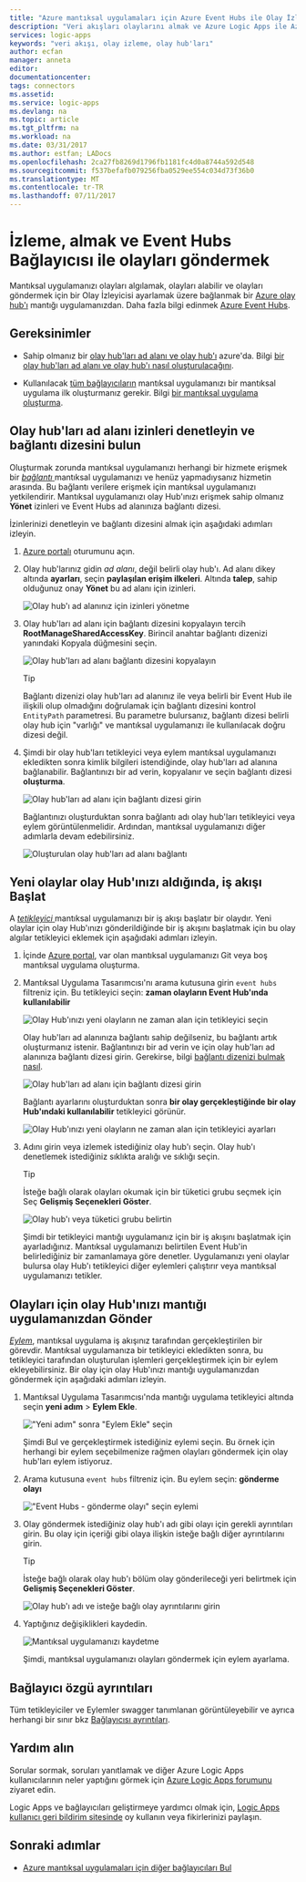 ```yaml
---
title: "Azure mantıksal uygulamaları için Azure Event Hubs ile Olay İzleyicisi ayarlama | Microsoft Docs"
description: "Veri akışları olaylarını almak ve Azure Logic Apps ile Azure Event Hubs için olayları göndermek için izleme"
services: logic-apps
keywords: "veri akışı, olay izleme, olay hub'ları"
author: ecfan
manager: anneta
editor: 
documentationcenter: 
tags: connectors
ms.assetid: 
ms.service: logic-apps
ms.devlang: na
ms.topic: article
ms.tgt_pltfrm: na
ms.workload: na
ms.date: 03/31/2017
ms.author: estfan; LADocs
ms.openlocfilehash: 2ca27fb8269d1796fb1181fc4d0a8744a592d548
ms.sourcegitcommit: f537befafb079256fba0529ee554c034d73f36b0
ms.translationtype: MT
ms.contentlocale: tr-TR
ms.lasthandoff: 07/11/2017
---
```

# <a name="monitor-receive-and-send-events-with-the-event-hubs-connector"></a>İzleme, almak ve Event Hubs Bağlayıcısı ile olayları göndermek

Mantıksal uygulamanızı olayları algılamak, olayları alabilir ve olayları göndermek için bir Olay İzleyicisi ayarlamak üzere bağlanmak bir [Azure olay hub'ı](https://azure.microsoft.com/services/event-hubs) mantığı uygulamanızdan. Daha fazla bilgi edinmek [Azure Event Hubs](../event-hubs/event-hubs-what-is-event-hubs.md).

## <a name="requirements"></a>Gereksinimler

* Sahip olmanız bir [olay hub'ları ad alanı ve olay hub'ı](../event-hubs/event-hubs-create.md) azure'da. Bilgi [bir olay hub'ları ad alanı ve olay hub'ı nasıl oluşturulacağını](../event-hubs/event-hubs-create.md). 

* Kullanılacak [tüm bağlayıcıların](https://docs.microsoft.com/azure/connectors/apis-list) mantıksal uygulamanızı bir mantıksal uygulama ilk oluşturmanız gerekir. Bilgi [bir mantıksal uygulama oluşturma](../logic-apps/logic-apps-create-a-logic-app.md).

<a name="permissions-connection-string"></a>
## <a name="check-event-hubs-namespace-permissions-and-find-the-connection-string"></a>Olay hub'ları ad alanı izinleri denetleyin ve bağlantı dizesini bulun

Oluşturmak zorunda mantıksal uygulamanızı herhangi bir hizmete erişmek bir [ *bağlantı* ](./connectors-overview.md) mantıksal uygulamanızı ve henüz yapmadıysanız hizmetin arasında. Bu bağlantı verilere erişmek için mantıksal uygulamanızı yetkilendirir.
Mantıksal uygulamanızı olay Hub'ınızı erişmek sahip olmanız **Yönet** izinleri ve Event Hubs ad alanınıza bağlantı dizesi.

İzinlerinizi denetleyin ve bağlantı dizesini almak için aşağıdaki adımları izleyin.

1.  [Azure portalı](https://portal.azure.com "Azure portalı") oturumunu açın. 

2.  Olay hub'larınız gidin *ad alanı*, değil belirli olay hub'ı. Ad alanı dikey altında **ayarları**, seçin **paylaşılan erişim ilkeleri**. Altında **talep**, sahip olduğunuz onay **Yönet** bu ad alanı için izinleri.

    ![Olay hub'ı ad alanınız için izinleri yönetme](./media/connectors-create-api-azure-event-hubs/event-hubs-namespace.png)

3.  Olay hub'ları ad alanı için bağlantı dizesini kopyalayın tercih **RootManageSharedAccessKey**. Birincil anahtar bağlantı dizenizi yanındaki Kopyala düğmesini seçin.

    ![Olay hub'ları ad alanı bağlantı dizesini kopyalayın](media/connectors-create-api-azure-event-hubs/find-event-hub-namespace-connection-string.png)

    > [!TIP]
    > Bağlantı dizenizi olay hub'ları ad alanınız ile veya belirli bir Event Hub ile ilişkili olup olmadığını doğrulamak için bağlantı dizesini kontrol `EntityPath` parametresi. Bu parametre bulursanız, bağlantı dizesi belirli olay hub için "varlığı" ve mantıksal uygulamanızı ile kullanılacak doğru dizesi değil.

4.  Şimdi bir olay hub'ları tetikleyici veya eylem mantıksal uygulamanızı ekledikten sonra kimlik bilgileri istendiğinde, olay hub'ları ad alanına bağlanabilir. Bağlantınızı bir ad verin, kopyalanır ve seçin bağlantı dizesi **oluşturma**.

    ![Olay hub'ları ad alanı için bağlantı dizesi girin](./media/connectors-create-api-azure-event-hubs/event-hubs-connection.png)

    Bağlantınızı oluşturduktan sonra bağlantı adı olay hub'ları tetikleyici veya eylem görüntülenmelidir. 
    Ardından, mantıksal uygulamanızı diğer adımlarla devam edebilirsiniz.

    ![Oluşturulan olay hub'ları ad alanı bağlantı](./media/connectors-create-api-azure-event-hubs/event-hubs-connection-created.png)

## <a name="start-workflow-when-your-event-hub-receives-new-events"></a>Yeni olaylar olay Hub'ınızı aldığında, iş akışı Başlat

A [ *tetikleyici* ](../logic-apps/logic-apps-what-are-logic-apps.md#logic-app-concepts) mantıksal uygulamanızı bir iş akışı başlatır bir olaydır. Yeni olaylar için olay Hub'ınızı gönderildiğinde bir iş akışını başlatmak için bu olay algılar tetikleyici eklemek için aşağıdaki adımları izleyin.

1.  İçinde [Azure portal](https://portal.azure.com "Azure portal"), var olan mantıksal uygulamanızı Git veya boş mantıksal uygulama oluşturma.

2.  Mantıksal Uygulama Tasarımcısı'nı arama kutusuna girin `event hubs` filtreniz için. Bu tetikleyici seçin: **zaman olayların Event Hub'ında kullanılabilir**

    ![Olay Hub'ınızı yeni olayların ne zaman alan için tetikleyici seçin](./media/connectors-create-api-azure-event-hubs/find-event-hubs-trigger.png)

    Olay hub'ları ad alanınıza bağlantı sahip değilseniz, bu bağlantı artık oluşturmanız istenir. Bağlantınızı bir ad verin ve için olay hub'ları ad alanınıza bağlantı dizesi girin. 
    Gerekirse, bilgi [bağlantı dizenizi bulmak nasıl](#permissions-connection-string).

    ![Olay hub'ları ad alanı için bağlantı dizesi girin](./media/connectors-create-api-azure-event-hubs/event-hubs-connection.png)

    Bağlantı ayarlarını oluşturduktan sonra **bir olay gerçekleştiğinde bir olay Hub'ındaki kullanılabilir** tetikleyici görünür.

    ![Olay Hub'ınızı yeni olayların ne zaman alan için tetikleyici ayarları](./media/connectors-create-api-azure-event-hubs/event-hubs-trigger.png)

3.  Adını girin veya izlemek istediğiniz olay hub'ı seçin. Olay hub'ı denetlemek istediğiniz sıklıkta aralığı ve sıklığı seçin.

    > [!TIP]
    > İsteğe bağlı olarak olayları okumak için bir tüketici grubu seçmek için Seç **Gelişmiş Seçenekleri Göster**. 

    ![Olay hub'ı veya tüketici grubu belirtin](./media/connectors-create-api-azure-event-hubs/event-hubs-trigger-details.png)

    Şimdi bir tetikleyici mantığı uygulamanız için bir iş akışını başlatmak için ayarladığınız. 
    Mantıksal uygulamanızı belirtilen Event Hub'in belirlediğiniz bir zamanlamaya göre denetler. 
    Uygulamanızı yeni olaylar bulursa olay Hub'ı tetikleyici diğer eylemleri çalıştırır veya mantıksal uygulamanızı tetikler.

## <a name="send-events-to-your-event-hub-from-your-logic-app"></a>Olayları için olay Hub'ınızı mantığı uygulamanızdan Gönder

[*Eylem*](../logic-apps/logic-apps-what-are-logic-apps.md#logic-app-concepts), mantıksal uygulama iş akışınız tarafından gerçekleştirilen bir görevdir. Mantıksal uygulamanıza bir tetikleyici ekledikten sonra, bu tetikleyici tarafından oluşturulan işlemleri gerçekleştirmek için bir eylem ekleyebilirsiniz. Bir olay için olay Hub'ınızı mantığı uygulamanızdan göndermek için aşağıdaki adımları izleyin.

1.  Mantıksal Uygulama Tasarımcısı'nda mantığı uygulama tetikleyici altında seçin **yeni adım** > **Eylem Ekle**.

    !["Yeni adım" sonra "Eylem Ekle" seçin](./media/connectors-create-api-azure-event-hubs/add-action.png)

    Şimdi Bul ve gerçekleştirmek istediğiniz eylemi seçin. 
    Bu örnek için herhangi bir eylem seçebilmenize rağmen olayları göndermek için olay hub'ları eylem istiyoruz.

2.  Arama kutusuna `event hubs` filtreniz için.
Bu eylem seçin: **gönderme olayı**

    !["Event Hubs - gönderme olayı" seçin eylemi](./media/connectors-create-api-azure-event-hubs/find-event-hubs-action.png)

3.  Olay göndermek istediğiniz olay hub'ı adı gibi olayı için gerekli ayrıntıları girin. Bu olay için içeriği gibi olaya ilişkin isteğe bağlı diğer ayrıntılarını girin.

    > [!TIP]
    > İsteğe bağlı olarak olay hub'ı bölüm olay gönderileceği yeri belirtmek için **Gelişmiş Seçenekleri Göster**. 

    ![Olay hub'ı adı ve isteğe bağlı olay ayrıntılarını girin](./media/connectors-create-api-azure-event-hubs/event-hubs-send-event-action.png)

6.  Yaptığınız değişiklikleri kaydedin.

    ![Mantıksal uygulamanızı kaydetme](./media/connectors-create-api-azure-event-hubs/save-logic-app.png)

    Şimdi, mantıksal uygulamanızı olayları göndermek için eylem ayarlama. 

## <a name="connector-specific-details"></a>Bağlayıcı özgü ayrıntıları

Tüm tetikleyiciler ve Eylemler swagger tanımlanan görüntüleyebilir ve ayrıca herhangi bir sınır bkz [Bağlayıcısı ayrıntıları](/connectors/eventhubs/). 

## <a name="get-help"></a>Yardım alın

Sorular sormak, soruları yanıtlamak ve diğer Azure Logic Apps kullanıcılarının neler yaptığını görmek için [Azure Logic Apps forumunu](https://social.msdn.microsoft.com/Forums/en-US/home?forum=azurelogicapps) ziyaret edin.

Logic Apps ve bağlayıcıları geliştirmeye yardımcı olmak için, [Logic Apps kullanıcı geri bildirim sitesinde](http://aka.ms/logicapps-wish) oy kullanın veya fikirlerinizi paylaşın.

## <a name="next-steps"></a>Sonraki adımlar

*  [Azure mantıksal uygulamaları için diğer bağlayıcıları Bul](./apis-list.md)